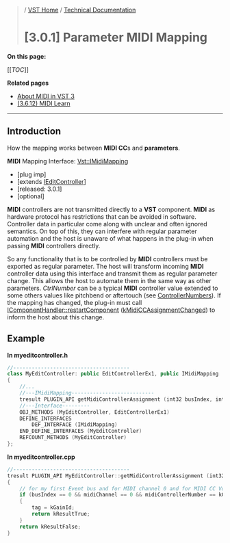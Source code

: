 >/ [VST Home](../../../) / [Technical Documentation](../../Index.md)
>
># [3.0.1] Parameter MIDI Mapping

**On this page:**

[[_TOC_]]

**Related pages**

- [About MIDI in VST 3](../../About+MIDI/Index.md)
- [(3.6.12) MIDI Learn](../../Change+History/3.6.12/IMidiLearn.md)

---

## Introduction

How the mapping works between **MIDI CC**s and **parameters**.

**MIDI** Mapping Interface: [Vst::IMidiMapping](https://steinbergmedia.github.io/vst3_doc/vstinterfaces/classSteinberg_1_1Vst_1_1IMidiMapping.html)

- [plug imp]
- [extends [IEditController](https://steinbergmedia.github.io/vst3_doc/vstinterfaces/classSteinberg_1_1Vst_1_1IEditController.html)]
- [released: 3.0.1]
- [optional]

**MIDI** controllers are not transmitted directly to a **VST** component. **MIDI** as hardware protocol has restrictions that can be avoided in software. Controller data in particular come along with unclear and often ignored semantics. On top of this, they can interfere with regular parameter automation and the host is unaware of what happens in the plug-in when passing **MIDI** controllers directly.

So any functionality that is to be controlled by **MIDI** controllers must be exported as regular parameter. The host will transform incoming **MIDI** controller data using this interface and transmit them as regular parameter change. This allows the host to automate them in the same way as other parameters. *CtrlNumber* can be a typical **MIDI** controller value extended to some others values like pitchbend or aftertouch (see [ControllerNumbers](https://steinbergmedia.github.io/vst3_doc/vstinterfaces/namespaceSteinberg_1_1Vst.html#a70ee68a13248febed5047cfa0fddf4e6)). If the mapping has changed, the plug-in must call [IComponentHandler::restartComponent](https://steinbergmedia.github.io/vst3_doc/vstinterfaces/classSteinberg_1_1Vst_1_1IComponentHandler.html#a1f283573728cf0807224c5ebdf3ec3a6) ([kMidiCCAssignmentChanged](https://steinbergmedia.github.io/vst3_doc/vstinterfaces/namespaceSteinberg_1_1Vst.html#a17867782006f9fdb2b72c16b0420bed5ae2e3ed4527f88e577a2aeb595bd853fd)) to inform the host about this change.

## Example

**In myeditcontroller.h**

``` c++
//--------------------------------------
class MyEditController: public EditControllerEx1, public IMidiMapping
{
    //...
    //---IMidiMapping---------------------------
    tresult PLUGIN_API getMidiControllerAssignment (int32 busIndex, int16 channel, CtrlNumber midiControllerNumber, ParamID& id) SMTG_OVERRIDE;
    //---Interface---------
    OBJ_METHODS (MyEditController, EditControllerEx1)
    DEFINE_INTERFACES
        DEF_INTERFACE (IMidiMapping)
    END_DEFINE_INTERFACES (MyEditController)
    REFCOUNT_METHODS (MyEditController)
};
```

**In myeditcontroller.cpp**

``` c++
//--------------------------------------
tresult PLUGIN_API MyEditController::getMidiControllerAssignment (int32 busIndex, int16 midiChannel, CtrlNumber midiControllerNumber, ParamID& tag)
{
    // for my first Event bus and for MIDI channel 0 and for MIDI CC Volume only
    if (busIndex == 0 && midiChannel == 0 && midiControllerNumber == kCtrlVolume)
    {
        tag = kGainId;
        return kResultTrue;
    }
    return kResultFalse;
}
```

